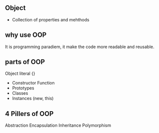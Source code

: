 ## Object
- Collection of properties and mehthods

## why use OOP
It is programming paradiem, it make the code more readable and reusable.

## parts of OOP
Object literal {}

- Constructor Function
- Prototypes
- Classes 
- Instances (new, this)

## 4 Pillers of OOP

Abstraction
Encapsulation
Inheritance
Polymorphism
